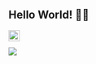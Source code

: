 ## Hello World! 👨‍💻

<a href="https://www.linkedin.com/in/willian-farias-56679ab2/">
  <img align="left" alt="Willian Farias Linkdein" width="22px" src="https://cdn.jsdelivr.net/npm/simple-icons@v3/icons/linkedin.svg" />
</a>

<br />
<br />

<a href="https://github.com/WillianFarias/WillianFarias">
  <img align="center" src="https://github-readme-stats.vercel.app/api/top-langs/?username=WillianFarias&hide=css,hack&title_color=ffffff&text_color=c9cacc&icon_color=2bbc8a&bg_color=1d1f21" />
</a>
<br />


